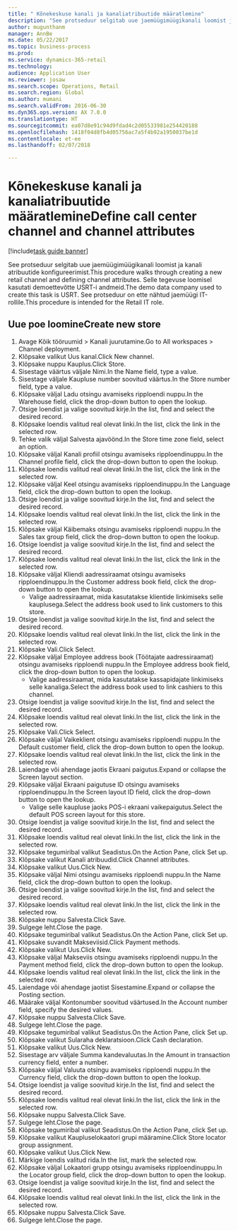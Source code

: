 ```yaml
--- 
title: " Kõnekeskuse kanali ja kanaliatribuutide määratlemine"
description: "See protseduur selgitab uue jaemüügimüügikanali loomist ja kanali atribuutide konfigureerimist."
author: mugunthanm
manager: AnnBe
ms.date: 05/22/2017
ms.topic: business-process
ms.prod: 
ms.service: dynamics-365-retail
ms.technology: 
audience: Application User
ms.reviewer: josaw
ms.search.scope: Operations, Retail
ms.search.region: Global
ms.author: mumani
ms.search.validFrom: 2016-06-30
ms.dyn365.ops.version: AX 7.0.0
ms.translationtype: HT
ms.sourcegitcommit: ea07d8e91c94d9fdad4c2d05533981e254420188
ms.openlocfilehash: 1418f04d8fb4d05756ac7a5f4b92a1950037be1d
ms.contentlocale: et-ee
ms.lasthandoff: 02/07/2018

---
```

# <a name="define-call-center-channel-and-channel-attributes"></a><span data-ttu-id="c8838-103"> Kõnekeskuse kanali ja kanaliatribuutide määratlemine</span><span class="sxs-lookup"><span data-stu-id="c8838-103">Define call center channel and channel attributes</span></span>

[!include[task guide banner](../includes/task-guide-banner.md)]

<span data-ttu-id="c8838-104">See protseduur selgitab uue jaemüügimüügikanali loomist ja kanali atribuutide konfigureerimist.</span><span class="sxs-lookup"><span data-stu-id="c8838-104">This procedure walks through creating a new retail channel and defining channel attributes.</span></span> <span data-ttu-id="c8838-105">Selle tegevuse loomisel kasutati demoettevõtte USRT-i andmeid.</span><span class="sxs-lookup"><span data-stu-id="c8838-105">The demo data company used to create this task is USRT.</span></span> <span data-ttu-id="c8838-106">See protseduur on ette nähtud jaemüügi IT-rollile.</span><span class="sxs-lookup"><span data-stu-id="c8838-106">This procedure is intended for the Retail IT role.</span></span>


## <a name="create-new-store"></a><span data-ttu-id="c8838-107">Uue poe loomine</span><span class="sxs-lookup"><span data-stu-id="c8838-107">Create new store</span></span>
1. <span data-ttu-id="c8838-108">Avage Kõik tööruumid > Kanali juurutamine.</span><span class="sxs-lookup"><span data-stu-id="c8838-108">Go to All workspaces > Channel deployment.</span></span>
2. <span data-ttu-id="c8838-109">Klõpsake valikut Uus kanal.</span><span class="sxs-lookup"><span data-stu-id="c8838-109">Click New channel.</span></span>
3. <span data-ttu-id="c8838-110">Klõpsake nuppu Kauplus.</span><span class="sxs-lookup"><span data-stu-id="c8838-110">Click Store.</span></span>
4. <span data-ttu-id="c8838-111">Sisestage väärtus väljale Nimi.</span><span class="sxs-lookup"><span data-stu-id="c8838-111">In the Name field, type a value.</span></span>
5. <span data-ttu-id="c8838-112">Sisestage väljale Kaupluse number soovitud väärtus.</span><span class="sxs-lookup"><span data-stu-id="c8838-112">In the Store number field, type a value.</span></span>
6. <span data-ttu-id="c8838-113">Klõpsake väljal Ladu otsingu avamiseks ripploendi nuppu.</span><span class="sxs-lookup"><span data-stu-id="c8838-113">In the Warehouse field, click the drop-down button to open the lookup.</span></span>
7. <span data-ttu-id="c8838-114">Otsige loendist ja valige soovitud kirje.</span><span class="sxs-lookup"><span data-stu-id="c8838-114">In the list, find and select the desired record.</span></span>
8. <span data-ttu-id="c8838-115">Klõpsake loendis valitud real olevat linki.</span><span class="sxs-lookup"><span data-stu-id="c8838-115">In the list, click the link in the selected row.</span></span>
9. <span data-ttu-id="c8838-116">Tehke valik väljal Salvesta ajavöönd.</span><span class="sxs-lookup"><span data-stu-id="c8838-116">In the Store time zone field, select an option.</span></span>
10. <span data-ttu-id="c8838-117">Klõpsake väljal Kanali profiil otsingu avamiseks ripploendinuppu.</span><span class="sxs-lookup"><span data-stu-id="c8838-117">In the Channel profile field, click the drop-down button to open the lookup.</span></span>
11. <span data-ttu-id="c8838-118">Klõpsake loendis valitud real olevat linki.</span><span class="sxs-lookup"><span data-stu-id="c8838-118">In the list, click the link in the selected row.</span></span>
12. <span data-ttu-id="c8838-119">Klõpsake väljal Keel otsingu avamiseks ripploendinuppu.</span><span class="sxs-lookup"><span data-stu-id="c8838-119">In the Language field, click the drop-down button to open the lookup.</span></span>
13. <span data-ttu-id="c8838-120">Otsige loendist ja valige soovitud kirje.</span><span class="sxs-lookup"><span data-stu-id="c8838-120">In the list, find and select the desired record.</span></span>
14. <span data-ttu-id="c8838-121">Klõpsake loendis valitud real olevat linki.</span><span class="sxs-lookup"><span data-stu-id="c8838-121">In the list, click the link in the selected row.</span></span>
15. <span data-ttu-id="c8838-122">Klõpsake väljal Käibemaks otsingu avamiseks ripploendi nuppu.</span><span class="sxs-lookup"><span data-stu-id="c8838-122">In the Sales tax group field, click the drop-down button to open the lookup.</span></span>
16. <span data-ttu-id="c8838-123">Otsige loendist ja valige soovitud kirje.</span><span class="sxs-lookup"><span data-stu-id="c8838-123">In the list, find and select the desired record.</span></span>
17. <span data-ttu-id="c8838-124">Klõpsake loendis valitud real olevat linki.</span><span class="sxs-lookup"><span data-stu-id="c8838-124">In the list, click the link in the selected row.</span></span>
18. <span data-ttu-id="c8838-125">Klõpsake väljal Kliendi aadressiraamat otsingu avamiseks ripploendinuppu.</span><span class="sxs-lookup"><span data-stu-id="c8838-125">In the Customer address book field, click the drop-down button to open the lookup.</span></span>
    * <span data-ttu-id="c8838-126">Valige aadressiraamat, mida kasutatakse klientide linkimiseks selle kauplusega.</span><span class="sxs-lookup"><span data-stu-id="c8838-126">Select the address book used to link customers to this store.</span></span>  
19. <span data-ttu-id="c8838-127">Otsige loendist ja valige soovitud kirje.</span><span class="sxs-lookup"><span data-stu-id="c8838-127">In the list, find and select the desired record.</span></span>
20. <span data-ttu-id="c8838-128">Klõpsake loendis valitud real olevat linki.</span><span class="sxs-lookup"><span data-stu-id="c8838-128">In the list, click the link in the selected row.</span></span>
21. <span data-ttu-id="c8838-129">Klõpsake Vali.</span><span class="sxs-lookup"><span data-stu-id="c8838-129">Click Select.</span></span>
22. <span data-ttu-id="c8838-130">Klõpsake väljal Employee address book (Töötajate aadressiraamat) otsingu avamiseks ripploendi nuppu.</span><span class="sxs-lookup"><span data-stu-id="c8838-130">In the Employee address book field, click the drop-down button to open the lookup.</span></span>
    * <span data-ttu-id="c8838-131">Valige aadressiraamat, mida kasutatakse kassapidajate linkimiseks selle kanaliga.</span><span class="sxs-lookup"><span data-stu-id="c8838-131">Select the address book used to link cashiers to this channel.</span></span>  
23. <span data-ttu-id="c8838-132">Otsige loendist ja valige soovitud kirje.</span><span class="sxs-lookup"><span data-stu-id="c8838-132">In the list, find and select the desired record.</span></span>
24. <span data-ttu-id="c8838-133">Klõpsake loendis valitud real olevat linki.</span><span class="sxs-lookup"><span data-stu-id="c8838-133">In the list, click the link in the selected row.</span></span>
25. <span data-ttu-id="c8838-134">Klõpsake Vali.</span><span class="sxs-lookup"><span data-stu-id="c8838-134">Click Select.</span></span>
26. <span data-ttu-id="c8838-135">Klõpsake väljal Vaikeklient otsingu avamiseks ripploendi nuppu.</span><span class="sxs-lookup"><span data-stu-id="c8838-135">In the Default customer field, click the drop-down button to open the lookup.</span></span>
27. <span data-ttu-id="c8838-136">Klõpsake loendis valitud real olevat linki.</span><span class="sxs-lookup"><span data-stu-id="c8838-136">In the list, click the link in the selected row.</span></span>
28. <span data-ttu-id="c8838-137">Laiendage või ahendage jaotis Ekraani paigutus.</span><span class="sxs-lookup"><span data-stu-id="c8838-137">Expand or collapse the Screen layout section.</span></span>
29. <span data-ttu-id="c8838-138">Klõpsake väljal Ekraani paigutuse ID otsingu avamiseks ripploendinuppu.</span><span class="sxs-lookup"><span data-stu-id="c8838-138">In the Screen layout ID field, click the drop-down button to open the lookup.</span></span>
    * <span data-ttu-id="c8838-139">Valige selle kaupluse jaoks POS-i ekraani vaikepaigutus.</span><span class="sxs-lookup"><span data-stu-id="c8838-139">Select the default POS screen layout for this store.</span></span>  
30. <span data-ttu-id="c8838-140">Otsige loendist ja valige soovitud kirje.</span><span class="sxs-lookup"><span data-stu-id="c8838-140">In the list, find and select the desired record.</span></span>
31. <span data-ttu-id="c8838-141">Klõpsake loendis valitud real olevat linki.</span><span class="sxs-lookup"><span data-stu-id="c8838-141">In the list, click the link in the selected row.</span></span>
32. <span data-ttu-id="c8838-142">Klõpsake tegumiribal valikut Seadistus.</span><span class="sxs-lookup"><span data-stu-id="c8838-142">On the Action Pane, click Set up.</span></span>
33. <span data-ttu-id="c8838-143">Klõpsake valikut Kanali atribuudid.</span><span class="sxs-lookup"><span data-stu-id="c8838-143">Click Channel attributes.</span></span>
34. <span data-ttu-id="c8838-144">Klõpsake valikut Uus.</span><span class="sxs-lookup"><span data-stu-id="c8838-144">Click New.</span></span>
35. <span data-ttu-id="c8838-145">Klõpsake väljal Nimi otsingu avamiseks ripploendi nuppu.</span><span class="sxs-lookup"><span data-stu-id="c8838-145">In the Name field, click the drop-down button to open the lookup.</span></span>
36. <span data-ttu-id="c8838-146">Otsige loendist ja valige soovitud kirje.</span><span class="sxs-lookup"><span data-stu-id="c8838-146">In the list, find and select the desired record.</span></span>
37. <span data-ttu-id="c8838-147">Klõpsake loendis valitud real olevat linki.</span><span class="sxs-lookup"><span data-stu-id="c8838-147">In the list, click the link in the selected row.</span></span>
38. <span data-ttu-id="c8838-148">Klõpsake nuppu Salvesta.</span><span class="sxs-lookup"><span data-stu-id="c8838-148">Click Save.</span></span>
39. <span data-ttu-id="c8838-149">Sulgege leht.</span><span class="sxs-lookup"><span data-stu-id="c8838-149">Close the page.</span></span>
40. <span data-ttu-id="c8838-150">Klõpsake tegumiribal valikut Seadistus.</span><span class="sxs-lookup"><span data-stu-id="c8838-150">On the Action Pane, click Set up.</span></span>
41. <span data-ttu-id="c8838-151">Klõpsake suvandit Makseviisid.</span><span class="sxs-lookup"><span data-stu-id="c8838-151">Click Payment methods.</span></span>
42. <span data-ttu-id="c8838-152">Klõpsake valikut Uus.</span><span class="sxs-lookup"><span data-stu-id="c8838-152">Click New.</span></span>
43. <span data-ttu-id="c8838-153">Klõpsake väljal Makseviis otsingu avamiseks ripploendi nuppu.</span><span class="sxs-lookup"><span data-stu-id="c8838-153">In the Payment method field, click the drop-down button to open the lookup.</span></span>
44. <span data-ttu-id="c8838-154">Klõpsake loendis valitud real olevat linki.</span><span class="sxs-lookup"><span data-stu-id="c8838-154">In the list, click the link in the selected row.</span></span>
45. <span data-ttu-id="c8838-155">Laiendage või ahendage jaotist Sisestamine.</span><span class="sxs-lookup"><span data-stu-id="c8838-155">Expand or collapse the Posting section.</span></span>
46. <span data-ttu-id="c8838-156">Määrake väljal Kontonumber soovitud väärtused.</span><span class="sxs-lookup"><span data-stu-id="c8838-156">In the Account number field, specify the desired values.</span></span>
47. <span data-ttu-id="c8838-157">Klõpsake nuppu Salvesta.</span><span class="sxs-lookup"><span data-stu-id="c8838-157">Click Save.</span></span>
48. <span data-ttu-id="c8838-158">Sulgege leht.</span><span class="sxs-lookup"><span data-stu-id="c8838-158">Close the page.</span></span>
49. <span data-ttu-id="c8838-159">Klõpsake tegumiribal valikut Seadistus.</span><span class="sxs-lookup"><span data-stu-id="c8838-159">On the Action Pane, click Set up.</span></span>
50. <span data-ttu-id="c8838-160">Klõpsake valikut Sularaha deklaratsioon.</span><span class="sxs-lookup"><span data-stu-id="c8838-160">Click Cash declaration.</span></span>
51. <span data-ttu-id="c8838-161">Klõpsake valikut Uus.</span><span class="sxs-lookup"><span data-stu-id="c8838-161">Click New.</span></span>
52. <span data-ttu-id="c8838-162">Sisestage arv väljale Summa kandevaluutas.</span><span class="sxs-lookup"><span data-stu-id="c8838-162">In the Amount in transaction currency field, enter a number.</span></span>
53. <span data-ttu-id="c8838-163">Klõpsake väljal Valuuta otsingu avamiseks ripploendi nuppu.</span><span class="sxs-lookup"><span data-stu-id="c8838-163">In the Currency field, click the drop-down button to open the lookup.</span></span>
54. <span data-ttu-id="c8838-164">Otsige loendist ja valige soovitud kirje.</span><span class="sxs-lookup"><span data-stu-id="c8838-164">In the list, find and select the desired record.</span></span>
55. <span data-ttu-id="c8838-165">Klõpsake loendis valitud real olevat linki.</span><span class="sxs-lookup"><span data-stu-id="c8838-165">In the list, click the link in the selected row.</span></span>
56. <span data-ttu-id="c8838-166">Klõpsake nuppu Salvesta.</span><span class="sxs-lookup"><span data-stu-id="c8838-166">Click Save.</span></span>
57. <span data-ttu-id="c8838-167">Sulgege leht.</span><span class="sxs-lookup"><span data-stu-id="c8838-167">Close the page.</span></span>
58. <span data-ttu-id="c8838-168">Klõpsake tegumiribal valikut Seadistus.</span><span class="sxs-lookup"><span data-stu-id="c8838-168">On the Action Pane, click Set up.</span></span>
59. <span data-ttu-id="c8838-169">Klõpsake valikut Kaupluselokaatori grupi määramine.</span><span class="sxs-lookup"><span data-stu-id="c8838-169">Click Store locator group assignment.</span></span>
60. <span data-ttu-id="c8838-170">Klõpsake valikut Uus.</span><span class="sxs-lookup"><span data-stu-id="c8838-170">Click New.</span></span>
61. <span data-ttu-id="c8838-171">Märkige loendis valitud rida.</span><span class="sxs-lookup"><span data-stu-id="c8838-171">In the list, mark the selected row.</span></span>
62. <span data-ttu-id="c8838-172">Klõpsake väljal Lokaatori grupp otsingu avamiseks ripploendinuppu.</span><span class="sxs-lookup"><span data-stu-id="c8838-172">In the Locator group field, click the drop-down button to open the lookup.</span></span>
63. <span data-ttu-id="c8838-173">Otsige loendist ja valige soovitud kirje.</span><span class="sxs-lookup"><span data-stu-id="c8838-173">In the list, find and select the desired record.</span></span>
64. <span data-ttu-id="c8838-174">Klõpsake loendis valitud real olevat linki.</span><span class="sxs-lookup"><span data-stu-id="c8838-174">In the list, click the link in the selected row.</span></span>
65. <span data-ttu-id="c8838-175">Klõpsake nuppu Salvesta.</span><span class="sxs-lookup"><span data-stu-id="c8838-175">Click Save.</span></span>
66. <span data-ttu-id="c8838-176">Sulgege leht.</span><span class="sxs-lookup"><span data-stu-id="c8838-176">Close the page.</span></span>


